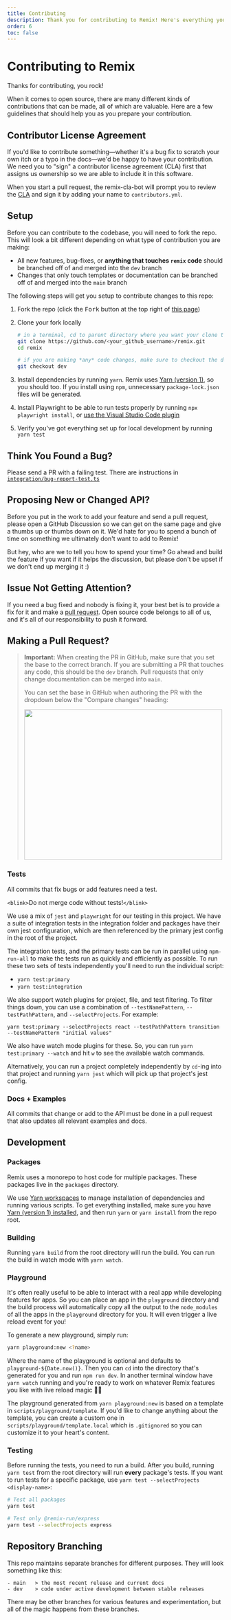 ```yaml
---
title: Contributing
description: Thank you for contributing to Remix! Here's everything you need to know before you open a pull request.
order: 6
toc: false
---
```


# Contributing to Remix

Thanks for contributing, you rock!

When it comes to open source, there are many different kinds of contributions that can be made, all of which are valuable. Here are a few guidelines that should help you as you prepare your contribution.

## Contributor License Agreement

If you'd like to contribute something—whether it's a bug fix to scratch your own itch or a typo in the docs—we'd be happy to have your contribution. We need you to "sign" a contributor license agreement (CLA) first that assigns us ownership so we are able to include it in this software.

When you start a pull request, the remix-cla-bot will prompt you to review the [CLA][cla] and sign it by adding your name to `contributors.yml`.

## Setup

Before you can contribute to the codebase, you will need to fork the repo. This will look a bit different depending on what type of contribution you are making:

- All new features, bug-fixes, or **anything that touches `remix` code** should be branched off of and merged into the `dev` branch
- Changes that only touch templates or documentation can be branched off of and merged into the `main` branch

The following steps will get you setup to contribute changes to this repo:

1. Fork the repo (click the <kbd>Fork</kbd> button at the top right of [this page][this-page])

2. Clone your fork locally

   ```bash
   # in a terminal, cd to parent directory where you want your clone to be, then
   git clone https://github.com/<your_github_username>/remix.git
   cd remix

   # if you are making *any* code changes, make sure to checkout the dev branch
   git checkout dev
   ```

3. Install dependencies by running `yarn`. Remix uses [Yarn (version 1)][yarn-version-1], so you should too. If you install using `npm`, unnecessary `package-lock.json` files will be generated.

4. Install Playwright to be able to run tests properly by running `npx playwright install`, or [use the Visual Studio Code plugin][vscode-playwright]

5. Verify you've got everything set up for local development by running `yarn test`

## Think You Found a Bug?

Please send a PR with a failing test. There are instructions in [`integration/bug-report-test.ts`][integration-bug-report-test-ts]

## Proposing New or Changed API?

Before you put in the work to add your feature and send a pull request, please open a GitHub Discussion so we can get on the same page and give a thumbs up or thumbs down on it. We'd hate for you to spend a bunch of time on something we ultimately don't want to add to Remix!

But hey, who are we to tell you how to spend your time? Go ahead and build the feature if you want if it helps the discussion, but please don't be upset if we don't end up merging it :)

## Issue Not Getting Attention?

If you need a bug fixed and nobody is fixing it, your best bet is to provide a fix for it and make a [pull request][pull-request]. Open source code belongs to all of us, and it's all of our responsibility to push it forward.

## Making a Pull Request?

> **Important:** When creating the PR in GitHub, make sure that you set the base to the correct branch. If you are submitting a PR that touches any code, this should be the `dev` branch. Pull requests that only change documentation can be merged into `main`.
>
> You can set the base in GitHub when authoring the PR with the dropdown below the "Compare changes" heading:
>
> <img src="https://raw.githubusercontent.com/remix-run/react-router/main/static/base-branch.png" alt="" width="460" height="350" />

### Tests

All commits that fix bugs or add features need a test.

`<blink>`Do not merge code without tests!`</blink>`

We use a mix of `jest` and `playwright` for our testing in this project. We have a suite of integration tests in the integration folder and packages have their own jest configuration, which are then referenced by the primary jest config in the root of the project.

The integration tests, and the primary tests can be run in parallel using `npm-run-all` to make the tests run as quickly and efficiently as possible. To run these two sets of tests independently you'll need to run the individual script:

- `yarn test:primary`
- `yarn test:integration`

We also support watch plugins for project, file, and test filtering. To filter things down, you can use a combination of `--testNamePattern`, `--testPathPattern`, and `--selectProjects`. For example:

```
yarn test:primary --selectProjects react --testPathPattern transition --testNamePattern "initial values"
```

We also have watch mode plugins for these. So, you can run `yarn test:primary --watch` and hit `w` to see the available watch commands.

Alternatively, you can run a project completely independently by `cd`-ing into that project and running `yarn jest` which will pick up that project's jest config.

### Docs + Examples

All commits that change or add to the API must be done in a pull request that also updates all relevant examples and docs.

## Development

### Packages

Remix uses a monorepo to host code for multiple packages. These packages live in the `packages` directory.

We use [Yarn workspaces][yarn-workspaces] to manage installation of dependencies and running various scripts. To get everything installed, make sure you have [Yarn (version 1) installed][yarn-version-1], and then run `yarn` or `yarn install` from the repo root.

### Building

Running `yarn build` from the root directory will run the build. You can run the build in watch mode with `yarn watch`.

### Playground

It's often really useful to be able to interact with a real app while developing features for apps. So you can place an app in the `playground` directory and the build process will automatically copy all the output to the `node_modules` of all the apps in the `playground` directory for you. It will even trigger a live reload event for you!

To generate a new playground, simply run:

```sh
yarn playground:new <?name>
```

Where the name of the playground is optional and defaults to `playground-${Date.now()}`. Then you can `cd` into the directory that's generated for you and run `npm run dev`. In another terminal window have `yarn watch` running and you're ready to work on whatever Remix features you like with live reload magic 🧙‍♂️

The playground generated from `yarn playground:new` is based on a template in `scripts/playground/template`. If you'd like to change anything about the template, you can create a custom one in `scripts/playground/template.local` which is `.gitignored` so you can customize it to your heart's content.

### Testing

Before running the tests, you need to run a build. After you build, running `yarn test` from the root directory will run **every** package's tests. If you want to run tests for a specific package, use `yarn test --selectProjects <display-name>`:

```bash
# Test all packages
yarn test

# Test only @remix-run/express
yarn test --selectProjects express
```

## Repository Branching

This repo maintains separate branches for different purposes. They will look something like this:

```
- main   > the most recent release and current docs
- dev    > code under active development between stable releases
```

There may be other branches for various features and experimentation, but all of the magic happens from these branches.

[cla]: https://github.com/remix-run/remix/blob/main/CLA.md
[this-page]: https://github.com/remix-run/remix
[yarn-version-1]: https://classic.yarnpkg.com/lang/en/docs/install
[integration-bug-report-test-ts]: https://github.com/remix-run/remix/blob/dev/integration/bug-report-test.ts
[pull-request]: https://help.github.com/en/github/collaborating-with-issues-and-pull-requests/creating-a-pull-request
[yarn-workspaces]: https://classic.yarnpkg.com/en/docs/workspaces
[vscode-playwright]: https://playwright.dev/docs/intro#using-the-vs-code-extension
